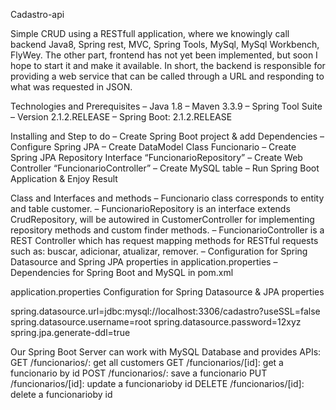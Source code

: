 
Cadastro-api

Simple CRUD using a RESTfull application, where we knowingly call backend Java8, Spring rest, MVC, Spring Tools, 
MySql, MySql Workbench, FlyWey.
The other part, frontend has not yet been implemented, but soon I hope to start it and make it available. 
In short, the backend is responsible for providing a web service that can be called through a URL and 
responding to what was requested in JSON.

Technologies and Prerequisites
– Java 1.8
– Maven 3.3.9
– Spring Tool Suite – Version 2.1.2.RELEASE
– Spring Boot: 2.1.2.RELEASE

Installing and Step to do
– Create Spring Boot project & add Dependencies 
– Configure Spring JPA
– Create DataModel Class Funcionario
– Create Spring JPA Repository Interface “FuncionarioRepository”
– Create Web Controller “FuncionarioController” 
– Create MySQL table 
– Run Spring Boot Application & Enjoy Result

Class and Interfaces and methods
– Funcionario class corresponds to entity and table customer.
– FuncionarioRepository is an interface extends CrudRepository, will be autowired in CustomerController for implementing repository methods and custom finder methods.
– FuncionarioController is a REST Controller which has request mapping methods for RESTful requests such as: buscar, adicionar, atualizar, remover.
– Configuration for Spring Datasource and Spring JPA properties in application.properties
– Dependencies for Spring Boot and MySQL in pom.xml

application.properties
Configuration for Spring Datasource & JPA properties

spring.datasource.url=jdbc:mysql://localhost:3306/cadastro?useSSL=false
spring.datasource.username=root
spring.datasource.password=12xyz
spring.jpa.generate-ddl=true

Our Spring Boot Server can work with MySQL Database and provides APIs:
GET /funcionarios/: get all customers
GET /funcionarios/[id]: get a funcionario by id
POST /funcionarios/: save a funcionario
PUT /funcionarios/[id]: update a funcionarioby id
DELETE /funcionarios/[id]: delete a funcionarioby id
